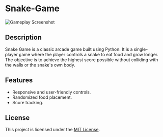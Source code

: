 # Snake-Game
![Gameplay Screenshot](https://github.com/Eren-Ovat/Snake-Game/assets/136449029/18efa9fe-ce64-49eb-85fb-6a74ba9f7539)

## Description
Snake Game is a classic arcade game built using Python. It is a single-player game where the player controls a snake to eat food and grow longer. The objective is to achieve the highest score possible without colliding with the walls or the snake's own body.

## Features
- Responsive and user-friendly controls.
- Randomized food placement.
- Score tracking.

## License
This project is licensed under the [MIT License](LICENSE).
